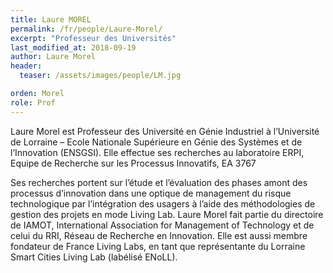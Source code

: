 ```yaml
---
title: Laure MOREL
permalink: /fr/people/Laure-Morel/
excerpt: "Professeur des Universités"
last_modified_at: 2018-09-19
author: Laure Morel
header:
  teaser: /assets/images/people/LM.jpg

orden: Morel
role: Prof
---
```


Laure Morel est Professeur des Université en Génie Industriel à l’Université de Lorraine – Ecole Nationale Supérieure en Génie des Systèmes et de l’Innovation (ENSGSI). Elle effectue ses recherches au laboratoire ERPI, Equipe de Recherche sur les Processus Innovatifs, EA 3767

Ses recherches portent sur l’étude et l’évaluation des phases amont des processus d’innovation dans une optique de management du risque technologique par l’intégration des usagers à l’aide des méthodologies de gestion des projets en mode Living Lab. Laure Morel fait partie du directoire de IAMOT, International Association for Management of Technology et de celui du RRI, Réseau de Recherche en Innovation. Elle est aussi membre fondateur de France Living Labs, en tant que représentante du Lorraine Smart Cities Living Lab (labélisé ENoLL).
